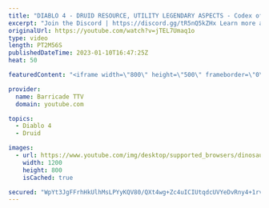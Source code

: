 ```yaml
---
title: "DIABLO 4 - DRUID RESOURCE, UTILITY LEGENDARY ASPECTS - Codex of Power, Diablo IV"
excerpt: "Join the Discord | https://discord.gg/tR5nQ5kZHx Learn more about the specific Resource and Utility Legendary Aspects you can ..."
originalUrl: https://youtube.com/watch?v=jTEL7Umaq1o
type: video
length: PT2M56S
publishedDateTime: 2023-01-10T16:47:25Z
heat: 50

featuredContent: "<iframe width=\"800\" height=\"500\" frameborder=\"0\" src=\"https://www.youtube.com/embed/jTEL7Umaq1o\" allow=\"accelerometer; autoplay; encrypted-media; gyroscope; picture-in-picture\" allowfullscreen></iframe>"

provider:
  name: Barricade TTV
  domain: youtube.com

topics:
  - Diablo 4
  - Druid

images:
  - url: https://www.youtube.com/img/desktop/supported_browsers/dinosaur.png
    width: 1200
    height: 800
    isCached: true

secured: "WpYt3JgFFrhHkUlhMsLPYyKQV80/QXt4wg+Zc4uICIUtqdcUVYeDvRny4+1rv04vlWo+W6pY+J9TRuc1ZIEMihfSybVEUD1dzL/lmi9+wEHieQAfn7j+WWBxU6b4WNJwx5umgjtUKie8a/eOXDhTfJCjTVKXoRvKziiErIhDpzLW3kbLHVU0NNrOc5Xl9uvA3TRjWbHdI6WEp2GqKXQj+jmrDehffnpInmDBmXPScS+/VBzbLpvlcBHeSrinfZK3GPp6mINIKgOLxtwYCZr8AIQHx4iK4f++9S4pDIEIyYLm6nKyE0+xxYC4yi8X/xqFEMylxU1k4KwE2XL4pCNBqp01Ub6ByvMpFWTowpwCr8JezSsAJ8m2sXoaKD/BOY9WvUAFH+QqV8Dw5VeSpLjSprgxHP4gR8tQpbHmA0vkdB0=;MgbrUlGs8BVZR/lruSafIQ=="
---
```


